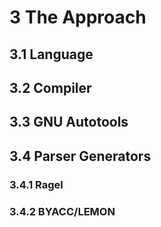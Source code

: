 # 3 The Approach

## 3.1 Language 

## 3.2 Compiler

## 3.3 GNU Autotools

## 3.4 Parser Generators

### 3.4.1 Ragel

### 3.4.2 BYACC/LEMON

